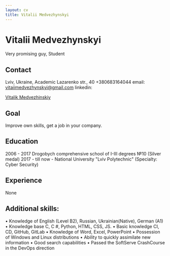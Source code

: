```yaml
---
layout: cv
title: Vitalii Medvezhynskyi
---
```

# Vitalii Medvezhynskyi

Very promising guy, Student 


## Contact
Lviv, Ukraine, Academic Lazarenko str., 40
+380683164044
email: vitaiimedvezhynskyi@gmail.com
linkedin: <div id="linkedin"><a href="https://www.linkedin.com/in/vitalik-medvezhinskiy-653440176">Vitalik Medvezhinskiy</a></div>


## Goal
Improve own skills, get a job in your company.

## Education
2006 - 2017 Drogobych comprehensive school of I-III degrees №10 (Silver medal)
2017 - till now - National University "Lviv Polytechnic" (Specialty: Cyber Security)

## Experience
None

## Additional skills:
• Knowledge of English (Level B2), Russian, Ukrainian(Native), German (A1)
• Knowledge base C, C #, Python, HTML, CSS, JS.
• Basic knowledge CI, CD, GitHub, GitLab
• Knowledge of Word, Excel, PowerPoint
• Possession of Windows and Linux distributions
• Ability to quickly assimilate new information
• Good search capabilities
• Passed the SoftServe CrashCourse in the DevOps direction
